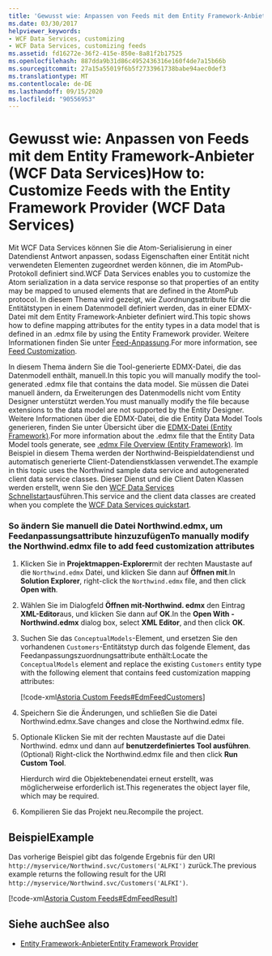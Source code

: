 ```yaml
---
title: 'Gewusst wie: Anpassen von Feeds mit dem Entity Framework-Anbieter (WCF Data Services)'
ms.date: 03/30/2017
helpviewer_keywords:
- WCF Data Services, customizing
- WCF Data Services, customizing feeds
ms.assetid: fd16272e-36f2-415e-850e-8a81f2b17525
ms.openlocfilehash: 887dda9b31d86c4952436316e160f4de7a15b66b
ms.sourcegitcommit: 27a15a55019f6b5f2733961738babe94aec0def3
ms.translationtype: MT
ms.contentlocale: de-DE
ms.lasthandoff: 09/15/2020
ms.locfileid: "90556953"
---
```

# <a name="how-to-customize-feeds-with-the-entity-framework-provider-wcf-data-services"></a><span data-ttu-id="46d6a-102">Gewusst wie: Anpassen von Feeds mit dem Entity Framework-Anbieter (WCF Data Services)</span><span class="sxs-lookup"><span data-stu-id="46d6a-102">How to: Customize Feeds with the Entity Framework Provider (WCF Data Services)</span></span>
<span data-ttu-id="46d6a-103">Mit WCF Data Services können Sie die Atom-Serialisierung in einer Datendienst Antwort anpassen, sodass Eigenschaften einer Entität nicht verwendeten Elementen zugeordnet werden können, die im AtomPub-Protokoll definiert sind.</span><span class="sxs-lookup"><span data-stu-id="46d6a-103">WCF Data Services enables you to customize the Atom serialization in a data service response so that properties of an entity may be mapped to unused elements that are defined in the AtomPub protocol.</span></span> <span data-ttu-id="46d6a-104">In diesem Thema wird gezeigt, wie Zuordnungsattribute für die Entitätstypen in einem Datenmodell definiert werden, das in einer EDMX-Datei mit dem Entity Framework-Anbieter definiert wird.</span><span class="sxs-lookup"><span data-stu-id="46d6a-104">This topic shows how to define mapping attributes for the entity types in a data model that is defined in an .edmx file by using the Entity Framework provider.</span></span> <span data-ttu-id="46d6a-105">Weitere Informationen finden Sie unter [Feed-Anpassung](feed-customization-wcf-data-services.md).</span><span class="sxs-lookup"><span data-stu-id="46d6a-105">For more information, see [Feed Customization](feed-customization-wcf-data-services.md).</span></span>  
  
 <span data-ttu-id="46d6a-106">In diesem Thema ändern Sie die Tool-generierte EDMX-Datei, die das Datenmodell enthält, manuell.</span><span class="sxs-lookup"><span data-stu-id="46d6a-106">In this topic you will manually modify the tool-generated .edmx file that contains the data model.</span></span> <span data-ttu-id="46d6a-107">Sie müssen die Datei manuell ändern, da Erweiterungen des Datenmodells nicht vom Entity Designer unterstützt werden.</span><span class="sxs-lookup"><span data-stu-id="46d6a-107">You must manually modify the file because extensions to the data model are not supported by the Entity Designer.</span></span> <span data-ttu-id="46d6a-108">Weitere Informationen über die EDMX-Datei, die die Entity Data Model Tools generieren, finden Sie unter Übersicht über die [EDMX-Datei (Entity Framework)](/previous-versions/dotnet/netframework-4.0/cc982042(v=vs.100)).</span><span class="sxs-lookup"><span data-stu-id="46d6a-108">For more information about the .edmx file that the Entity Data Model tools generate, see [.edmx File Overview (Entity Framework)](/previous-versions/dotnet/netframework-4.0/cc982042(v=vs.100)).</span></span> <span data-ttu-id="46d6a-109">Im Beispiel in diesem Thema werden der Northwind-Beispieldatendienst und automatisch generierte Client-Datendienstklassen verwendet.</span><span class="sxs-lookup"><span data-stu-id="46d6a-109">The example in this topic uses the Northwind sample data service and autogenerated client data service classes.</span></span> <span data-ttu-id="46d6a-110">Dieser Dienst und die Client Daten Klassen werden erstellt, wenn Sie den [WCF Data Services Schnellstart](quickstart-wcf-data-services.md)ausführen.</span><span class="sxs-lookup"><span data-stu-id="46d6a-110">This service and the client data classes are created when you complete the [WCF Data Services quickstart](quickstart-wcf-data-services.md).</span></span>  
  
### <a name="to-manually-modify-the-northwindedmx-file-to-add-feed-customization-attributes"></a><span data-ttu-id="46d6a-111">So ändern Sie manuell die Datei Northwind.edmx, um Feedanpassungsattribute hinzuzufügen</span><span class="sxs-lookup"><span data-stu-id="46d6a-111">To manually modify the Northwind.edmx file to add feed customization attributes</span></span>  
  
1. <span data-ttu-id="46d6a-112">Klicken Sie in **Projektmappen-Explorer**mit der rechten Maustaste auf die `Northwind.edmx` Datei, und klicken Sie dann auf **Öffnen mit**.</span><span class="sxs-lookup"><span data-stu-id="46d6a-112">In **Solution Explorer**, right-click the `Northwind.edmx` file, and then click **Open with**.</span></span>  
  
2. <span data-ttu-id="46d6a-113">Wählen Sie im Dialogfeld **Öffnen mit-Northwind. edmx** den Eintrag **XML-Editor**aus, und klicken Sie dann auf **OK**.</span><span class="sxs-lookup"><span data-stu-id="46d6a-113">In the **Open With - Northwind.edmx** dialog box, select **XML Editor**, and then click **OK**.</span></span>  
  
3. <span data-ttu-id="46d6a-114">Suchen Sie das `ConceptualModels`-Element, und ersetzen Sie den vorhandenen `Customers`-Entitätstyp durch das folgende Element, das Feedanpassungszuordnungsattribute enthält:</span><span class="sxs-lookup"><span data-stu-id="46d6a-114">Locate the `ConceptualModels` element and replace the existing `Customers` entity type with the following element that contains feed customization mapping attributes:</span></span>  
  
     [!code-xml[Astoria Custom Feeds#EdmFeedCustomers](../../../../samples/snippets/xml/VS_Snippets_Misc/astoria_custom_feeds/xml/northwind.csdl#edmfeedcustomers)]  
  
4. <span data-ttu-id="46d6a-115">Speichern Sie die Änderungen, und schließen Sie die Datei Northwind.edmx.</span><span class="sxs-lookup"><span data-stu-id="46d6a-115">Save changes and close the Northwind.edmx file.</span></span>  
  
5. <span data-ttu-id="46d6a-116">Optionale Klicken Sie mit der rechten Maustaste auf die Datei Northwind. edmx und dann auf **benutzerdefiniertes Tool ausführen**.</span><span class="sxs-lookup"><span data-stu-id="46d6a-116">(Optional) Right-click the Northwind.edmx file and then click **Run Custom Tool**.</span></span>  
  
     <span data-ttu-id="46d6a-117">Hierdurch wird die Objektebenendatei erneut erstellt, was möglicherweise erforderlich ist.</span><span class="sxs-lookup"><span data-stu-id="46d6a-117">This regenerates the object layer file, which may be required.</span></span>  
  
6. <span data-ttu-id="46d6a-118">Kompilieren Sie das Projekt neu.</span><span class="sxs-lookup"><span data-stu-id="46d6a-118">Recompile the project.</span></span>  
  
## <a name="example"></a><span data-ttu-id="46d6a-119">Beispiel</span><span class="sxs-lookup"><span data-stu-id="46d6a-119">Example</span></span>  
 <span data-ttu-id="46d6a-120">Das vorherige Beispiel gibt das folgende Ergebnis für den URI `http://myservice/Northwind.svc/Customers('ALFKI')` zurück.</span><span class="sxs-lookup"><span data-stu-id="46d6a-120">The previous example returns the following result for the URI `http://myservice/Northwind.svc/Customers('ALFKI')`.</span></span>  
  
 [!code-xml[Astoria Custom Feeds#EdmFeedResult](../../../../samples/snippets/xml/VS_Snippets_Misc/astoria_custom_feeds/xml/edmfeedresult.xml#edmfeedresult)]  
  
## <a name="see-also"></a><span data-ttu-id="46d6a-121">Siehe auch</span><span class="sxs-lookup"><span data-stu-id="46d6a-121">See also</span></span>

- [<span data-ttu-id="46d6a-122">Entity Framework-Anbieter</span><span class="sxs-lookup"><span data-stu-id="46d6a-122">Entity Framework Provider</span></span>](entity-framework-provider-wcf-data-services.md)
